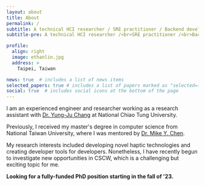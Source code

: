 ```yaml
---
layout: about
title: About
permalink: /
subtitle: A technical HCI researcher / SRE practitioner / Backend developer
subtitle-pre: A technical HCI researcher /<br>SRE practitioner /<br>Backend developer

profile:
  align: right
  image: ethanlin.jpg
  address: >
    Taipei, Taiwan

news: true  # includes a list of news items
selected_papers: true # includes a list of papers marked as "selected={true}"
social: true  # includes social icons at the bottom of the page
---
```

I am an experienced engineer and researcher working as a research assistant with [Dr. Yung-Ju Chang](https://www.armuro.info/) at National Chiao Tung University.

Previously, I received my master's degree in computer science from National Taiwan University, where I was mentored by [Dr. Mike Y. Chen](https://mikechen.com/).

My research interests included developing novel haptic technologies and creating developer tools for developers. Nonetheless, I have recently begun to investigate new opportunities in CSCW, which is a challenging but exciting topic for me.

**Looking for a fully-funded PhD position starting in the fall of '23.**